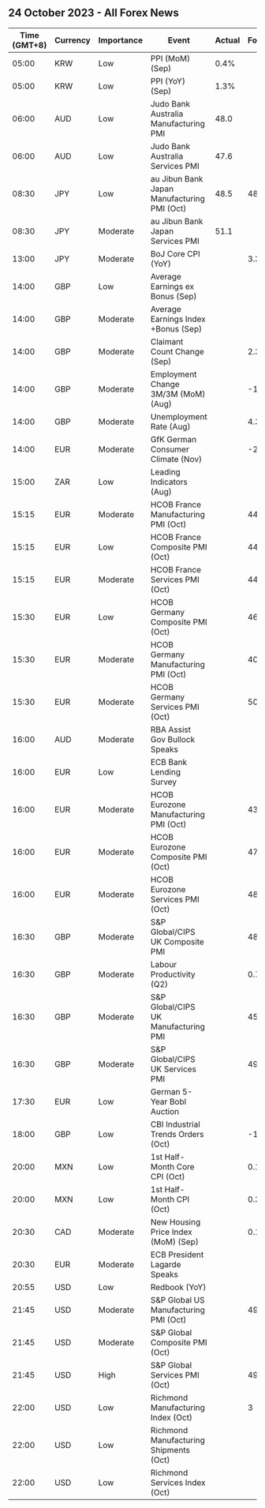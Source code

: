 ## 24 October 2023 - All Forex News

| Time (GMT+8) | Currency | Importance | Event | Actual | Forecast | Previous |
|------|----------|------------|-------|--------|----------|----------|
| 05:00 | KRW | Low | PPI (MoM) (Sep) | 0.4% |  | 0.9% |
| 05:00 | KRW | Low | PPI (YoY) (Sep) | 1.3% |  | 1.0% |
| 06:00 | AUD | Low | Judo Bank Australia Manufacturing PMI | 48.0 |  | 48.7 |
| 06:00 | AUD | Low | Judo Bank Australia Services PMI | 47.6 |  | 51.8 |
| 08:30 | JPY | Low | au Jibun Bank Japan Manufacturing PMI (Oct) | 48.5 | 48.9 | 48.5 |
| 08:30 | JPY | Moderate | au Jibun Bank Japan Services PMI | 51.1 |  | 53.8 |
| 13:00 | JPY | Moderate | BoJ Core CPI (YoY) |  | 3.3% | 3.3% |
| 14:00 | GBP | Low | Average Earnings ex Bonus (Sep) |  |  | 7.8% |
| 14:00 | GBP | Moderate | Average Earnings Index +Bonus (Sep) |  |  | 8.1% |
| 14:00 | GBP | Moderate | Claimant Count Change (Sep) |  | 2.3K | 0.9K |
| 14:00 | GBP | Moderate | Employment Change 3M/3M (MoM) (Aug) |  | -198K | -207K |
| 14:00 | GBP | Moderate | Unemployment Rate (Aug) |  | 4.3% | 4.3% |
| 14:00 | EUR | Moderate | GfK German Consumer Climate (Nov) |  | -26.5 | -26.5 |
| 15:00 | ZAR | Low | Leading Indicators (Aug) |  |  | 110.40% |
| 15:15 | EUR | Moderate | HCOB France Manufacturing PMI (Oct) |  | 44.8 | 44.2 |
| 15:15 | EUR | Low | HCOB France Composite PMI (Oct) |  | 44.2 | 44.1 |
| 15:15 | EUR | Moderate | HCOB France Services PMI (Oct) |  | 44.6 | 44.4 |
| 15:30 | EUR | Low | HCOB Germany Composite PMI (Oct) |  | 46.7 | 46.4 |
| 15:30 | EUR | Moderate | HCOB Germany Manufacturing PMI (Oct) |  | 40.0 | 39.6 |
| 15:30 | EUR | Moderate | HCOB Germany Services PMI (Oct) |  | 50.0 | 50.3 |
| 16:00 | AUD | Moderate | RBA Assist Gov Bullock Speaks |  |  |  |
| 16:00 | EUR | Low | ECB Bank Lending Survey |  |  |  |
| 16:00 | EUR | Moderate | HCOB Eurozone Manufacturing PMI (Oct) |  | 43.7 | 43.4 |
| 16:00 | EUR | Moderate | HCOB Eurozone Composite PMI (Oct) |  | 47.4 | 47.2 |
| 16:00 | EUR | Moderate | HCOB Eurozone Services PMI (Oct) |  | 48.7 | 48.7 |
| 16:30 | GBP | Moderate | S&P Global/CIPS UK Composite PMI |  | 48.8 | 48.5 |
| 16:30 | GBP | Moderate | Labour Productivity (Q2) |  | 0.7% | -1.4% |
| 16:30 | GBP | Moderate | S&P Global/CIPS UK Manufacturing PMI |  | 45.0 | 44.3 |
| 16:30 | GBP | Moderate | S&P Global/CIPS UK Services PMI |  | 49.5 | 49.3 |
| 17:30 | EUR | Low | German 5-Year Bobl Auction |  |  | 2.760% |
| 18:00 | GBP | Low | CBI Industrial Trends Orders (Oct) |  | -16 | -18 |
| 20:00 | MXN | Low | 1st Half-Month Core CPI (Oct) |  | 0.19% | 0.27% |
| 20:00 | MXN | Low | 1st Half-Month CPI (Oct) |  | 0.34% | 0.25% |
| 20:30 | CAD | Moderate | New Housing Price Index (MoM) (Sep) |  | 0.1% | 0.1% |
| 20:30 | EUR | Moderate | ECB President Lagarde Speaks |  |  |  |
| 20:55 | USD | Low | Redbook (YoY) |  |  | 4.6% |
| 21:45 | USD | Moderate | S&P Global US Manufacturing PMI (Oct) |  | 49.5 | 49.8 |
| 21:45 | USD | Moderate | S&P Global Composite PMI (Oct) |  |  | 50.2 |
| 21:45 | USD | High | S&P Global Services PMI (Oct) |  | 49.9 | 50.1 |
| 22:00 | USD | Low | Richmond Manufacturing Index (Oct) |  | 3 | 5 |
| 22:00 | USD | Low | Richmond Manufacturing Shipments (Oct) |  |  | 7 |
| 22:00 | USD | Low | Richmond Services Index (Oct) |  |  | 4 |
